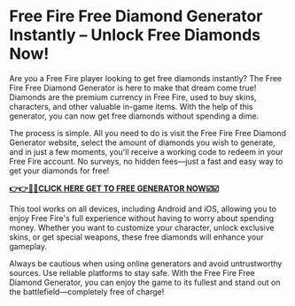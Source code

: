# Free Fire Free Diamond Generator Instantly – Unlock Free Diamonds Now!

Are you a Free Fire player looking to get free diamonds instantly? The Free Fire Free Diamond Generator is here to make that dream come true! Diamonds are the premium currency in Free Fire, used to buy skins, characters, and other valuable in-game items. With the help of this generator, you can now get free diamonds without spending a dime.

The process is simple. All you need to do is visit the Free Fire Free Diamond Generator website, select the amount of diamonds you wish to generate, and in just a few moments, you'll receive a working code to redeem in your Free Fire account. No surveys, no hidden fees—just a fast and easy way to get your diamonds for free!

[**👉👉🎯🎯CLICK HERE GET TO FREE GENERATOR NOW☑️☑️**](https://free-tools.raj-solution.com/958f890)


This tool works on all devices, including Android and iOS, allowing you to enjoy Free Fire's full experience without having to worry about spending money. Whether you want to customize your character, unlock exclusive skins, or get special weapons, these free diamonds will enhance your gameplay.

Always be cautious when using online generators and avoid untrustworthy sources. Use reliable platforms to stay safe. With the Free Fire Free Diamond Generator, you can enjoy the game to its fullest and stand out on the battlefield—completely free of charge!
